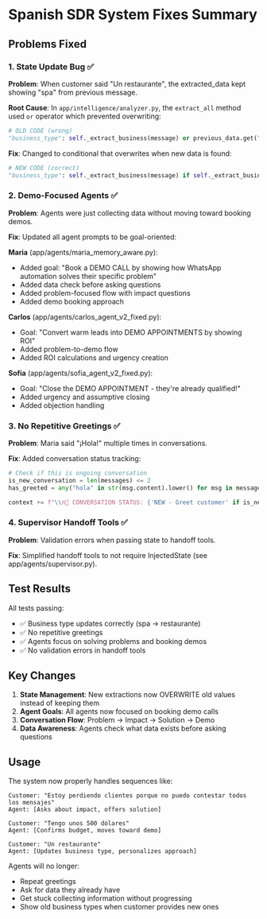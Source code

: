 # Spanish SDR System Fixes Summary

## Problems Fixed

### 1. State Update Bug ✅
**Problem**: When customer said "Un restaurante", the extracted_data kept showing "spa" from previous message.

**Root Cause**: In `app/intelligence/analyzer.py`, the `extract_all` method used `or` operator which prevented overwriting:
```python
# OLD CODE (wrong)
"business_type": self._extract_business(message) or previous_data.get("business_type")
```

**Fix**: Changed to conditional that overwrites when new data is found:
```python
# NEW CODE (correct)
"business_type": self._extract_business(message) if self._extract_business(message) else previous_data.get("business_type")
```

### 2. Demo-Focused Agents ✅
**Problem**: Agents were just collecting data without moving toward booking demos.

**Fix**: Updated all agent prompts to be goal-oriented:

**Maria** (app/agents/maria_memory_aware.py):
- Added goal: "Book a DEMO CALL by showing how WhatsApp automation solves their specific problem"
- Added data check before asking questions
- Added problem-focused flow with impact questions
- Added demo booking approach

**Carlos** (app/agents/carlos_agent_v2_fixed.py):
- Goal: "Convert warm leads into DEMO APPOINTMENTS by showing ROI"
- Added problem-to-demo flow
- Added ROI calculations and urgency creation

**Sofia** (app/agents/sofia_agent_v2_fixed.py):
- Goal: "Close the DEMO APPOINTMENT - they're already qualified!"
- Added urgency and assumptive closing
- Added objection handling

### 3. No Repetitive Greetings ✅
**Problem**: Maria said "¡Hola!" multiple times in conversations.

**Fix**: Added conversation status tracking:
```python
# Check if this is ongoing conversation
is_new_conversation = len(messages) <= 2
has_greeted = any("hola" in str(msg.content).lower() for msg in messages[:-1] if hasattr(msg, 'name') and msg.name == 'maria')

context += f"\\n🔄 CONVERSATION STATUS: {'NEW - Greet customer' if is_new_conversation and not has_greeted else 'ONGOING - NO greeting needed'}"
```

### 4. Supervisor Handoff Tools ✅
**Problem**: Validation errors when passing state to handoff tools.

**Fix**: Simplified handoff tools to not require InjectedState (see app/agents/supervisor.py).

## Test Results

All tests passing:
- ✅ Business type updates correctly (spa → restaurante)
- ✅ No repetitive greetings
- ✅ Agents focus on solving problems and booking demos
- ✅ No validation errors in handoff tools

## Key Changes

1. **State Management**: New extractions now OVERWRITE old values instead of keeping them
2. **Agent Goals**: All agents now focused on booking demo calls
3. **Conversation Flow**: Problem → Impact → Solution → Demo
4. **Data Awareness**: Agents check what data exists before asking questions

## Usage

The system now properly handles sequences like:
```
Customer: "Estoy perdiendo clientes porque no puedo contestar todos los mensajes"
Agent: [Asks about impact, offers solution]

Customer: "Tengo unos 500 dólares" 
Agent: [Confirms budget, moves toward demo]

Customer: "Un restaurante"
Agent: [Updates business type, personalizes approach]
```

Agents will no longer:
- Repeat greetings
- Ask for data they already have
- Get stuck collecting information without progressing
- Show old business types when customer provides new ones